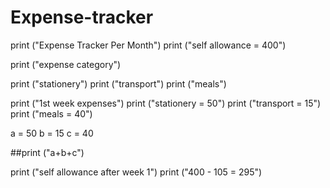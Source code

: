 # Expense-tracker

print ("Expense Tracker Per Month")
print ("self allowance = 400")




print ("expense category")

print ("stationery")
print ("transport")
print ("meals")

print ("1st week expenses")
print ("stationery = 50")
print ("transport = 15")
print ("meals = 40")

a = 50
b = 15
c = 40

 
##print ("a+b+c")

print ("self allowance after week 1")
print ("400 - 105 = 295")
